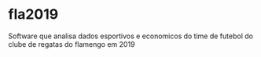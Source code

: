 # fla2019
Software que analisa dados esportivos e economicos do time de futebol do clube de regatas do flamengo em 2019

